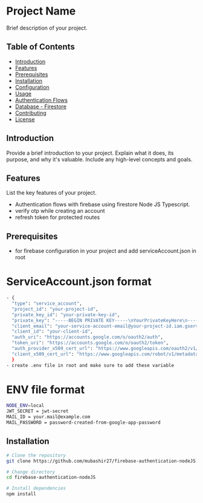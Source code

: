 # Project Name

Brief description of your project.

## Table of Contents

- [Introduction](#introduction)
- [Features](#features)
- [Prerequisites](#prerequisites)
- [Installation](#installation)
- [Configuration](#configuration)
- [Usage](#usage)
- [Authentication Flows](#authentication-flows)
- [Database - Firestore](#database---firestore)
- [Contributing](#contributing)
- [License](#license)

## Introduction

Provide a brief introduction to your project. Explain what it does, its purpose, and why it's valuable. Include any high-level concepts and goals.

## Features

List the key features of your project.

- Authentication flows with firebase using firestore Node JS Typescript.
- verify otp while creating an account
- refresh token for protected routes

## Prerequisites

- for firebase configuration in your project and add serviceAccount.json in root

# ServiceAccount.json format

```bash
- {
  "type": "service_account",
  "project_id": "your-project-id",
  "private_key_id": "your-private-key-id",
  "private_key": "-----BEGIN PRIVATE KEY-----\nYourPrivateKeyHere\n-----END PRIVATE KEY-----",
  "client_email": "your-service-account-email@your-project-id.iam.gserviceaccount.com",
  "client_id": "your-client-id",
  "auth_uri": "https://accounts.google.com/o/oauth2/auth",
  "token_uri": "https://accounts.google.com/o/oauth2/token",
  "auth_provider_x509_cert_url": "https://www.googleapis.com/oauth2/v1/certs",
  "client_x509_cert_url": "https://www.googleapis.com/robot/v1/metadata/x509/your-service-account-email%40your-project-id.iam.gserviceaccount.com"
  }
- create .env file in root and make sure to add these variable
```

# ENV file format

```bash
NODE_ENV=local
JWT_SECRET = jwt-secret
MAIL_ID = your.mail@example.com
MAIL_PASSWORD = password-created-from-google-app-password
```

## Installation

```bash
# Clone the repository
git clone https://github.com/mubashir27/firebase-authentication-nodeJS.git

# Change directory
cd firebase-authentication-nodeJS

# Install dependencies
npm install
```
